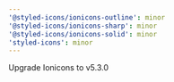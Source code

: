 ```yaml
---
'@styled-icons/ionicons-outline': minor
'@styled-icons/ionicons-sharp': minor
'@styled-icons/ionicons-solid': minor
'styled-icons': minor
---
```


Upgrade Ionicons to v5.3.0
